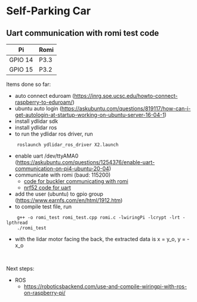 # Self-Parking Car

## Uart communication with romi test code 

| Pi         | Romi       |
| ---------- | ---------- |
| GPIO 14    | P3.3       |
| GPIO 15    | P3.2       |

Items done so far:
- auto connect eduroam (https://inrg.soe.ucsc.edu/howto-connect-raspberry-to-eduroam/)
- ubuntu auto login (https://askubuntu.com/questions/819117/how-can-i-get-autologin-at-startup-working-on-ubuntu-server-16-04-1)
- install ydlidar sdk
- install ydlidar ros
- to run the ydlidar ros driver, run
~~~~
    roslaunch ydlidar_ros_driver X2.launch
~~~~
- enable uart /dev/ttyAMA0 (https://askubuntu.com/questions/1254376/enable-uart-communication-on-pi4-ubuntu-20-04)
- communicate with romi (baud: 115200)
  - [code for buckler communicating with romi](https://github.com/icyphy/lf-buckler/blob/main/lib/romi.c)
  - [nrf52 code for uart](https://github.com/lab11/nrf52x-base/blob/6ca5df7892d2a26c864b52f1b5bf383e16885d25/sdk/nrf5_sdk_15.3.0/modules/nrfx/drivers/include/nrfx_uart.h)
- add the user (ubuntu) to gpio group (https://www.earnfs.com/en/html/1912.htm)
- to compile test file, run
~~~
    g++ -o romi_test romi_test.cpp romi.c -lwiringPi -lcrypt -lrt -lpthread
    ./romi_test
~~~
- with the lidar motor facing the back, the extracted data is x = y_o, y = -x_o

<br>

Next steps:
- ROS
  - https://roboticsbackend.com/use-and-compile-wiringpi-with-ros-on-raspberry-pi/
